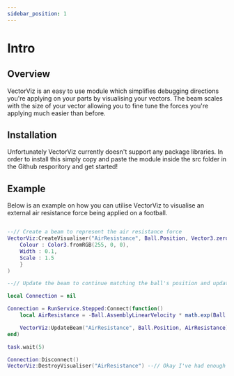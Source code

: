 ```yaml
---
sidebar_position: 1
---
```


# Intro

## Overview
VectorViz is an easy to use module which simplifies debugging directions you're applying on your parts by visualising your vectors. The beam scales with the size of your vector allowing you to fine tune the forces you're applying much easier than before.

## Installation
Unfortunately VectorViz currently doesn't support any package libraries. In order to install this simply copy and paste the module inside the src folder in the Github resporitory and get started!

## Example
Below is an example on how you can utilise VectorViz to visualise an external air resistance force being applied on a football.

```lua

--// Create a beam to represent the air resistance force
VectorViz:CreateVisualiser("AirResistance", Ball.Position, Vector3.zero, {
    Colour : Color3.fromRGB(255, 0, 0),
    Width : 0.1,
    Scale : 1.5
    }
)

--// Update the beam to continue matching the ball's position and updating the air resistance value

local Connection = nil

Connection = RunService.Stepped:Connect(function()
    local AirResistance = -Ball.AssemblyLinearVelocity * math.exp(Ball.AssemblyLinearVelocity.Magnitude ^ 2 / 2750)

    VectorViz:UpdateBeam("AirResistance", Ball.Position, AirResistance)
end)

task.wait(5)

Connection:Disconnect()
VectorViz:DestroyVisualiser("AirResistance") --// Okay I've had enough of visualising, lets destroy the beam
```